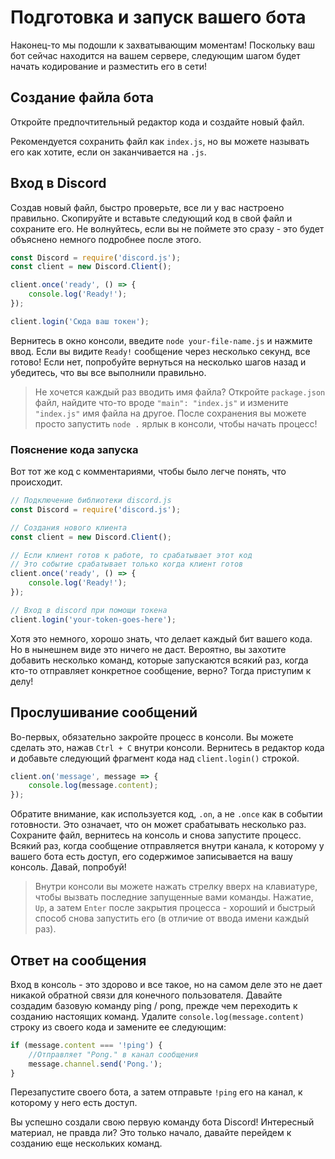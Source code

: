 # Подготовка и запуск вашего бота

Наконец-то мы подошли к захватывающим моментам! Поскольку ваш бот сейчас находится на вашем сервере, следующим шагом будет начать кодирование и разместить его в сети!

## Создание файла бота

Откройте предпочтительный редактор кода и создайте новый файл.

Рекомендуется сохранить файл как `index.js`, но вы можете называть его как хотите, если он заканчивается на `.js`.

## Вход в Discord

Создав новый файл, быстро проверьте, все ли у вас настроено правильно. Скопируйте и вставьте следующий код в свой файл и сохраните его. Не волнуйтесь, если вы не поймете это сразу - это будет объяснено немного подробнее после этого.

```js
const Discord = require('discord.js');
const client = new Discord.Client();

client.once('ready', () => {
	console.log('Ready!');
});

client.login('Сюда ваш токен');
```

Вернитесь в окно консоли, введите `node your-file-name.js` и нажмите ввод. Если вы видите `Ready!` сообщение через несколько секунд, все готово! Если нет, попробуйте вернуться на несколько шагов назад и убедитесь, что вы все выполнили правильно.

> Не хочется каждый раз вводить имя файла? Откройте `package.json` файл, найдите что-то вроде `"main": "index.js"` и измените `"index.js"` имя файла на другое. После сохранения вы можете просто запустить `node .` ярлык в консоли, чтобы начать процесс!

### Пояснение кода запуска

Вот тот же код с комментариями, чтобы было легче понять, что происходит.

```js
// Подключение библиотеки discord.js
const Discord = require('discord.js');

// Создания нового клиента
const client = new Discord.Client();

// Если клиент готов к работе, то срабатывает этот код
// Это событие срабатывает только когда клиент готов
client.once('ready', () => {
	console.log('Ready!');
});

// Вход в discord при помощи токена
client.login('your-token-goes-here');
```

Хотя это немного, хорошо знать, что делает каждый бит вашего кода. Но в нынешнем виде это ничего не даст. Вероятно, вы захотите добавить несколько команд, которые запускаются всякий раз, когда кто-то отправляет конкретное сообщение, верно? Тогда приступим к делу!

## Прослушивание сообщений

Во-первых, обязательно закройте процесс в консоли. Вы можете сделать это, нажав `Ctrl + C` внутри консоли. Вернитесь в редактор кода и добавьте следующий фрагмент кода над `client.login()` строкой.

```js
client.on('message', message => {
	console.log(message.content);
});
```

Обратите внимание, как используется код, `.on`, а не `.once` как в событии готовности. Это означает, что он может срабатывать несколько раз. Сохраните файл, вернитесь на консоль и снова запустите процесс. Всякий раз, когда сообщение отправляется внутри канала, к которому у вашего бота есть доступ, его содержимое записывается на вашу консоль. Давай, попробуй!

> Внутри консоли вы можете нажать стрелку вверх на клавиатуре, чтобы вызвать последние запущенные вами команды. Нажатие, `Up`, а затем `Enter` после закрытия процесса - хороший и быстрый способ снова запустить его (в отличие от ввода имени каждый раз).

## Ответ на сообщения

Вход в консоль - это здорово и все такое, но на самом деле это не дает никакой обратной связи для конечного пользователя. Давайте создадим базовую команду ping / pong, прежде чем переходить к созданию настоящих команд. Удалите `console.log(message.content)` строку из своего кода и замените ее следующим:

```js
if (message.content === '!ping') {
	//Отправляет "Pong." в канал сообщения
	message.channel.send('Pong.');
}
```

Перезапустите своего бота, а затем отправьте `!ping` его на канал, к которому у него есть доступ.

Вы успешно создали свою первую команду бота Discord! Интересный материал, не правда ли? Это только начало, давайте перейдем к созданию еще нескольких команд.